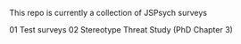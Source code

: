 This repo is currently a collection of JSPsych surveys

01 Test surveys
02 Stereotype Threat Study (PhD Chapter 3)
